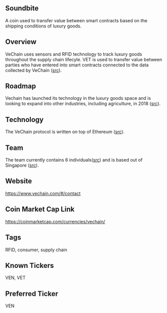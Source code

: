 ## Soundbite

A coin used to transfer value between smart contracts based on the shipping conditions of luxury goods. 

## Overview

VeChain uses sensors and RFID technology to track luxury goods throughout the supply chain lifecyle. VET is used to transfer value between parties who have entered into smart contracts connected to the data collected by VeChain ([src](https://vechainfoundation.com/en/)).

## Roadmap

Vechain has launched its technology in the luxury goods space and is looking to expand into other industries, including agriculture, in 2018 ([src](https://www.vechain.com/#/support/01)).

## Technology

The VeChain protocol is written on top of Ethereum ([src](https://www.vechain.com/#/support/01)).

## Team

The team currently contains 6 individuals([src](https://vechainfoundation.com/en/#team)) and is based out of Singapore ([src](https://www.vechain.com/#/about)). 

## Website

https://www.vechain.com/#/contact

## Coin Market Cap Link

https://coinmarketcap.com/currencies/vechain/

## Tags

RFID, consumer, supply chain

## Known Tickers

VEN, VET

## Preferred Ticker

VEN
